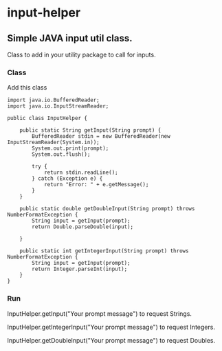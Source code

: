 # input-helper

## Simple JAVA input util class. 
Class to add in your utility package to call for inputs.

### Class
Add this class
```
import java.io.BufferedReader;
import java.io.InputStreamReader;

public class InputHelper {

	public static String getInput(String prompt) {
		BufferedReader stdin = new BufferedReader(new InputStreamReader(System.in));
		System.out.print(prompt);
		System.out.flush();

		try {
			return stdin.readLine();
		} catch (Exception e) {
			return "Error: " + e.getMessage();
		}
	}

	public static double getDoubleInput(String prompt) throws NumberFormatException {
		String input = getInput(prompt);
		return Double.parseDouble(input);

	}

	public static int getIntegerInput(String prompt) throws NumberFormatException {
		String input = getInput(prompt);
		return Integer.parseInt(input);	
	}	
}

```

### Run
InputHelper.getInput("Your prompt message") to request Strings. 

InputHelper.getIntegerInput("Your prompt message") to request Integers.

InputHelper.getDoubleInput("Your prompt message") to request Doubles.

